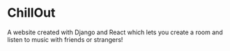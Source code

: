# ChillOut
A website created with Django and React which lets you create a room and listen to music with friends or strangers!
